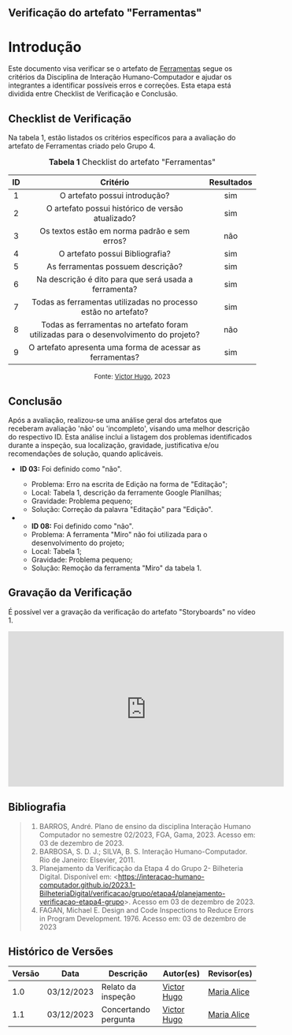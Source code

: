## Verificação do artefato "Ferramentas"

# Introdução

Este documento visa verificar se o artefato de [Ferramentas](../../../planejamento/ferramentas.md) segue os critérios da Disciplina de Interação Humano-Computador e ajudar os integrantes a identificar possíveis erros e correções. Esta etapa está dividida entre Checklist de Verificação e Conclusão.


## Checklist de Verificação

Na tabela 1, estão listados os critérios específicos para a avaliação do artefato de Ferramentas criado pelo Grupo 4.

<font size="3"><p style="text-align: center"><b>Tabela 1</b> Checklist do artefato "Ferramentas" </p></font>

|  ID   |                              Critério                               | Resultados |
| :---: | :-----------------------------------------------------------------: | :--------: |
|   1   |                    O artefato possui introdução?                    | sim        |
|   2   |          O artefato possui histórico de versão atualizado?          | sim        |
|   3   |            Os textos estão em norma padrão e sem erros?             | não        |
|   4   |                   O artefato possui Bibliografia?                   | sim        |
|   5   |                  As ferramentas possuem descrição?                  | sim        |
|   6   |        Na descrição é dito para que será usada a ferramenta?        | sim        |
|   7   |   Todas as ferramentas utilizadas no processo estão no artefato?    | sim        |
|   8   |  Todas as ferramentas no artefato foram utilizadas para o desenvolvimento do projeto?     | não |
|   9   | O artefato apresenta uma forma de acessar as ferramentas?           | sim |

<font size="2"><p style="text-align: center">Fonte: [Victor Hugo](https://github.com/ViictorHugoo), 2023</p></font>

## Conclusão

Após a avaliação, realizou-se uma análise geral dos artefatos que receberam avaliação 'não' ou 'incompleto', visando uma melhor descrição do respectivo ID. Esta análise inclui a listagem dos problemas identificados durante a inspeção, sua localização, gravidade, justificativa e/ou recomendações de solução, quando aplicáveis.

- **ID 03:** Foi definido como "não".
  - Problema: Erro na escrita de Edição na forma de "Editação";
  - Local: Tabela 1, descrição da ferramente Google Planilhas;
  - Gravidade: Problema pequeno;
  - Solução: Correção da palavra "Editação" para "Edição".
 
- - **ID 08:** Foi definido como "não".
  - Problema: A ferramenta "Miro" não foi utilizada para o desenvolvimento do projeto;
  - Local: Tabela 1;
  - Gravidade: Problema pequeno;
  - Solução: Remoção da ferramenta "Miro" da tabela 1.


## Gravação da Verificação

É possível ver a gravação da verificação do artefato "Storyboards" no vídeo 1.

<center>
<iframe width="560" height="315" src="https://www.youtube.com/embed/A2rCbeZWYSA?si=HqH2fFsaxmBkQezq" title="YouTube video player" frameborder="0" allow="accelerometer; autoplay; clipboard-write; encrypted-media; gyroscope; picture-in-picture; web-share" allowfullscreen></iframe>
</center>


## Bibliografia 

> 1. BARROS, André. Plano de ensino da disciplina Interação Humano Computador no semestre 02/2023, FGA, Gama, 2023. Acesso em: 03 de dezembro de 2023.
> 2. BARBOSA, S. D. J.; SILVA, B. S. Interação Humano-Computador. Rio de Janeiro: Elsevier, 2011.
> 3. Planejamento da Verificação da Etapa 4 do Grupo 2- Bilheteria Digital. Disponível em: <<https://interacao-humano-computador.github.io/2023.1-BilheteriaDigital/verificacao/grupo/etapa4/planejamento-verificacao-etapa4-grupo>>. Acesso em 03 de dezembro de 2023.
> 4. FAGAN, Michael E. Design and Code Inspections to Reduce Errors in Program Development. 1976. Acesso em: 03 de dezembro de 2023


## Histórico de Versões

| Versão | Data       | Descrição                   | Autor(es)                                       | Revisor(es)                                    |
| ------ | ---------- | --------------------------- | ----------------------------------------------- | ---------------------------------------------- |
| 1.0    | 03/12/2023 | Relato da inspeção          | [Victor Hugo](https://github.com/ViictorHugoo)  | [Maria Alice](https://github.com/Maliz30)      |
| 1.1    | 03/12/2023 | Concertando pergunta        | [Victor Hugo](https://github.com/ViictorHugoo)  | [Maria Alice](https://github.com/Maliz30)      |

